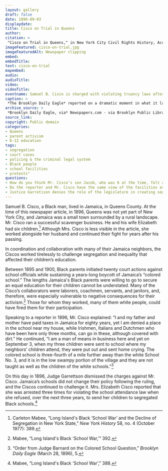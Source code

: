 ```yaml
--- 
layout: gallery
draft: false
date: 1896-09-03
displaydate: 
title: Cisco on Trial in Queens
author: 
citation: >
 "Cisco on Trial in Queens," in New York City Civil Rights History, Accessed: [Month Day, Year], https://nyccivilrightshistory.org/topics/black-latina-women/cisco-resisting-segregation/cisco-on-trial.
imageFeatured: cisco-on-trial.jpg
imageFeaturedAlt: Newspaper clipping
embed: 
embedTitle: 
text: cisco-on-trial
mapembed: 
audio: 
audioTitle: 
video: 
videoTitle: 
eventname: Samuel B. Cisco is charged with violating truancy laws after refusing to send his children to a segregated school. 
caption: >
 *The Brooklyn Daily Eagle* reported on a dramatic moment in what it later called the “Jamaica school wars.” Samuel B. Cisco tried to enroll his children, who were Black, in the local segregated white public school. White school administrators denied them admission. Mr. Cisco then refused to send his children to the segregated “colored” school. Officials responded by charging him with violating New York’s law requiring school attendance for children."
archive_source: >
 *Brooklyn Daily Eagle, via* Newspapers.com - via Brooklyn Public Library
source_link: 
copyright: Public domain
categories: 
- Queens
- parent activism
- K-12 education
tags: 
- segregation
- court cases
- policing & the criminal legal system
- Black people 
- school facilities 
- protests"
questions:
- How do you think Mr. Cisco’s son Jacob, who was 6 at the time, felt about his father’s protest? 
- Do the reporter and Mr. Cisco have the same view of the facilities available at the “colored” school? 
- Justice Garretison denies the role of the legislature in creating segregation. On what grounds does he base this decision? How does his reasoning support continued segregation?
--- 
```


Samuel B. Cisco, a Black man, lived in Jamaica, in Queens County. At the time of this newspaper article, in 1896, Queens was not yet part of New York City, and Jamaica was a small town surrounded by a rural landscape. Mr. Cisco ran a successful scavenger business. He and his wife Elizabeth had six children.[^1] Although Mrs. Cisco is less visible in the article, she worked alongside her husband and continued their fight for years after his passing.

In coordination and collaboration with many of their Jamaica neighbors, the Ciscos worked tirelessly to challenge segregation and inequality that affected their children’s education.

Between 1895 and 1900, Black parents initiated twenty court actions against school officials while sustaining a years-long boycott of Jamaica’s “colored school.” The lengths Jamaica's Black parents were willing to go to secure an equal education for their children cannot be understated. Many of the Cisco’s collaborators were laborers, coachmen, servants, and janitors, and, therefore, were especially vulnerable to negative consequences for their activism.[^2] Those for whom they worked, many of them white people, could have fired them for their participation.

Speaking to a reporter in 1896, Mr. Cisco explained: “I and my father and mother have paid taxes in Jamaica for eighty years, yet I am denied a place in the school near my house, while Irishmen, Italians and Dutchmen who have been here only three months, can go in these, although covered with dirt.” He continued, “I am a man of means in business here and yet on September 3, when my three children were sent to school where my neighbors’ children attend, they were put out and sent home crying. The colored school is three-fourth of a mile further away than the white School No. 3, and it is in the low swampy portion of the village and they are not taught as well as the children of the white schools.”[^3]

On this day in 1896, Judge Garrettson dismissed the charges against Mr. Cisco. Jamaica’s schools did not change their policy following the ruling, and the Ciscos continued to challenge it. Mrs. Elizabeth Cisco reported that she was arrested three times for violating the school attendance law when she refused, over the next three years, to send her children to segregated Black schools.[^4]

[^1]: Carleton Mabee, “Long Island's Black ‘School War’ and the Decline of Segregation in New York State,” *New York History* 58, no. 4 (October 1977): 389.

[^2]: Mabee, “Long Island's Black ‘School War,’” 392.

[^3]: “Order from Judge Barnard on the Colored School Question,” *Brooklyn Daily Eagle* (March 28, 1896), 5.

[^4]: Mabee, “Long Island's Black ‘School War’,” 388.
